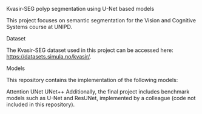 Kvasir-SEG polyp segmentation using U-Net based models

This project focuses on semantic segmentation for the Vision and Cognitive Systems course at UNIPD.

Dataset

The Kvasir-SEG dataset used in this project can be accessed here: https://datasets.simula.no/kvasir/.

Models

This repository contains the implementation of the following models:

Attention UNet
UNet++
Additionally, the final project includes benchmark models such as U-Net and ResUNet, implemented by a colleague (code not included in this repository).
